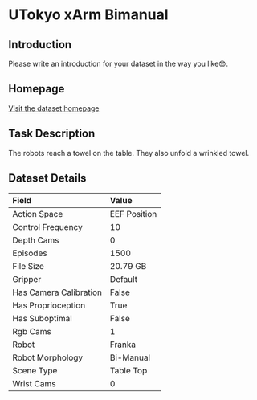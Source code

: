 # UTokyo xArm Bimanual


## Introduction

Please write an introduction for your dataset in the way you like:sunglasses:.


## Homepage

[Visit the dataset homepage](https://github.com/frt03/rlds_dataset_builder/tree/dev/xarm)


## Task Description

The robots reach a towel on the table. They also unfold a wrinkled towel.


## Dataset Details

| Field                            | Value                    |
|:---------------------------------|:-------------------------|
| Action Space                     | EEF Position           |
| Control Frequency                     | 10           |
| Depth Cams                     | 0           |
| Episodes                     | 1500           |
| File Size                     |  20.79 GB           |
| Gripper                     | Default           |
| Has Camera Calibration                     | False           |
| Has Proprioception                     | True           |
| Has Suboptimal                     | False           |
| Rgb Cams                     | 1           |
| Robot                     | Franka           |
| Robot Morphology                     | Bi-Manual           |
| Scene Type                     | Table Top           |
| Wrist Cams                     | 0           |


